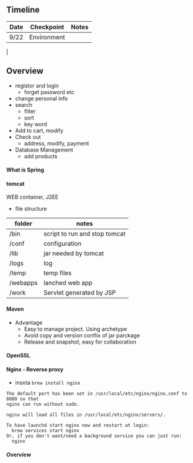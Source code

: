 ## Timeline

| Date | Checkpoint | Notes|
| ---- | ------| --- |
| 9/22| Environment|
|


## Overview
- registor and login 
	- forget password etc
- change personal info
- search
	- filter
	- sort
	- key word
- Add to cart, modify
- Check out
	- address, modify, payment
- Database Management
	- add products

#### What is Spring



#### tomcat
WEB container, J2EE 
- file structure

|folder|notes|
|-------|-------|
|/bin|script to run and stop tomcat|
|/conf|configuration|
|/lib|jar needed by tomcat|
|/logs|log|
|/temp|temp files|
|/webapps|lanched web app|
|/work|Servlet generated by JSP|


#### Maven
- Advantage
	- Easy to manage project. Using archetype
	- Avoid copy and version conflix of jar parckage
	- Release and snapshot, easy for collaboration


#### OpenSSL

#### Nginx - Reverse proxy
- insxta
`brew install nginx`
```
The default port has been set in /usr/local/etc/nginx/nginx.conf to 8080 so that
nginx can run without sudo.

nginx will load all files in /usr/local/etc/nginx/servers/.

To have launchd start nginx now and restart at login:
  brew services start nginx
Or, if you don't want/need a background service you can just run:
  nginx
  ```
  
##### Overview



<!--stackedit_data:
eyJoaXN0b3J5IjpbLTE2NzM5MTA0OTIsLTE3MzEyNjc1OTMsLT
E5MTI5MzIwNzIsODQ1NDU3NDIwXX0=
-->